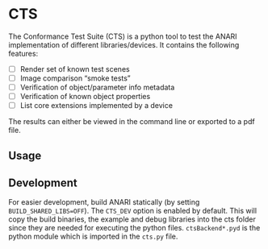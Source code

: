 # CTS

The Conformance Test Suite (CTS) is a python tool to test the ANARI implementation of different libraries/devices.
It contains the following features:
- [ ] Render set of known test scenes
- [ ] Image comparison “smoke tests”
- [ ] Verification of object/parameter info metadata
- [ ] Verification of known object properties
- [ ] List core extensions implemented by a device

The results can either be viewed in the command line or exported to a pdf file.

## Usage

## Development
For easier development, build ANARI statically (by setting `BUILD_SHARED_LIBS=OFF`). The `CTS_DEV` option is enabled by default. This will copy the build binaries, the example and debug libraries into the cts folder since they are needed for executing the python files.
`ctsBackend*.pyd` is the python module which is imported in the `cts.py` file.